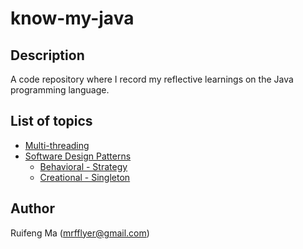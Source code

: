 # know-my-java

## Description
A code repository where I record my reflective learnings on the Java programming language. 

## List of topics

* [Multi-threading](./src/main/java/com/flyer/multiThread)
* [Software Design Patterns](./src/main/java/com/flyer/designPatterns)
    * [Behavioral - Strategy](./src/main/java/com/flyer/designPatterns/strateggy)
    * [Creational - Singleton](./src/main/java/com/flyer/designPatterns/singleton)

## Author
Ruifeng Ma (mrfflyer@gmail.com)